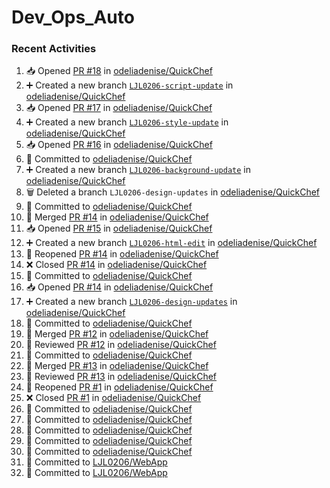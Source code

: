 # Dev_Ops_Auto

### Recent Activities
<!--START_SECTION:activity-->
1. 📥 Opened [PR #18](https://github.com/odeliadenise/QuickChef/pull/18) in [odeliadenise/QuickChef](https://github.com/odeliadenise/QuickChef)
2. ➕ Created a new branch [`LJL0206-script-update`](https://github.com/odeliadenise/QuickChef/tree/LJL0206-script-update) in [odeliadenise/QuickChef](https://github.com/odeliadenise/QuickChef)
3. 📥 Opened [PR #17](https://github.com/odeliadenise/QuickChef/pull/17) in [odeliadenise/QuickChef](https://github.com/odeliadenise/QuickChef)
4. ➕ Created a new branch [`LJL0206-style-update`](https://github.com/odeliadenise/QuickChef/tree/LJL0206-style-update) in [odeliadenise/QuickChef](https://github.com/odeliadenise/QuickChef)
5. 📥 Opened [PR #16](https://github.com/odeliadenise/QuickChef/pull/16) in [odeliadenise/QuickChef](https://github.com/odeliadenise/QuickChef)
6. 📝 Committed to [odeliadenise/QuickChef](https://github.com/odeliadenise/QuickChef/commit/9a6e5d2332d882a5d7e0d8b7bfe4561273d22f94)
7. ➕ Created a new branch [`LJL0206-background-update`](https://github.com/odeliadenise/QuickChef/tree/LJL0206-background-update) in [odeliadenise/QuickChef](https://github.com/odeliadenise/QuickChef)
8. 🗑️ Deleted a branch `LJL0206-design-updates` in [odeliadenise/QuickChef](https://github.com/odeliadenise/QuickChef)
9. 📝 Committed to [odeliadenise/QuickChef](https://github.com/odeliadenise/QuickChef/commit/47d9af3c93e0be83950e347ca37d21ba04aa9af9)
10. 🔀 Merged [PR #14](https://github.com/odeliadenise/QuickChef/pull/14) in [odeliadenise/QuickChef](https://github.com/odeliadenise/QuickChef)
11. 📥 Opened [PR #15](https://github.com/odeliadenise/QuickChef/pull/15) in [odeliadenise/QuickChef](https://github.com/odeliadenise/QuickChef)
12. ➕ Created a new branch [`LJL0206-html-edit`](https://github.com/odeliadenise/QuickChef/tree/LJL0206-html-edit) in [odeliadenise/QuickChef](https://github.com/odeliadenise/QuickChef)
13. 🔄 Reopened [PR #14](https://github.com/odeliadenise/QuickChef/pull/14) in [odeliadenise/QuickChef](https://github.com/odeliadenise/QuickChef)
14. ❌ Closed [PR #14](https://github.com/odeliadenise/QuickChef/pull/14) in [odeliadenise/QuickChef](https://github.com/odeliadenise/QuickChef)
15. 📝 Committed to [odeliadenise/QuickChef](https://github.com/odeliadenise/QuickChef/commit/d55c5d3630e9433549b0b7a92a9d9473293d254f)
16. 📥 Opened [PR #14](https://github.com/odeliadenise/QuickChef/pull/14) in [odeliadenise/QuickChef](https://github.com/odeliadenise/QuickChef)
17. ➕ Created a new branch [`LJL0206-design-updates`](https://github.com/odeliadenise/QuickChef/tree/LJL0206-design-updates) in [odeliadenise/QuickChef](https://github.com/odeliadenise/QuickChef)
18. 📝 Committed to [odeliadenise/QuickChef](https://github.com/odeliadenise/QuickChef/commit/fc2718d0b23e833d5a7ed37fe4c951fd5c44ae6d)
19. 🔀 Merged [PR #12](https://github.com/odeliadenise/QuickChef/pull/12) in [odeliadenise/QuickChef](https://github.com/odeliadenise/QuickChef)
20. 🔎 Reviewed [PR #12](https://github.com/odeliadenise/QuickChef/pull/12) in [odeliadenise/QuickChef](https://github.com/odeliadenise/QuickChef)
21. 📝 Committed to [odeliadenise/QuickChef](https://github.com/odeliadenise/QuickChef/commit/f9cebe1d06f94d55d2be2ce2d411d9494e286bbc)
22. 🔀 Merged [PR #13](https://github.com/odeliadenise/QuickChef/pull/13) in [odeliadenise/QuickChef](https://github.com/odeliadenise/QuickChef)
23. 🔎 Reviewed [PR #13](https://github.com/odeliadenise/QuickChef/pull/13) in [odeliadenise/QuickChef](https://github.com/odeliadenise/QuickChef)
24. 🔄 Reopened [PR #1](https://github.com/odeliadenise/QuickChef/pull/1) in [odeliadenise/QuickChef](https://github.com/odeliadenise/QuickChef)
25. ❌ Closed [PR #1](https://github.com/odeliadenise/QuickChef/pull/1) in [odeliadenise/QuickChef](https://github.com/odeliadenise/QuickChef)
26. 📝 Committed to [odeliadenise/QuickChef](https://github.com/odeliadenise/QuickChef/commit/b825b70f74b2693379beac2b83d2735241d658df)
27. 📝 Committed to [odeliadenise/QuickChef](https://github.com/odeliadenise/QuickChef/commit/e523c149c857f0191abd04627985172cffcec5ed)
28. 📝 Committed to [odeliadenise/QuickChef](https://github.com/odeliadenise/QuickChef/commit/53e8e03b7ae2bb9a285a6dd0e912302bf9f5a317)
29. 📝 Committed to [odeliadenise/QuickChef](https://github.com/odeliadenise/QuickChef/commit/ef1b3e3f169b8ac5cd3d9a3fe3f1f27f8b98a121)
30. 📝 Committed to [odeliadenise/QuickChef](https://github.com/odeliadenise/QuickChef/commit/238112700b74aaa908473c3913653168706c2ece)
31. 📝 Committed to [LJL0206/WebApp](https://github.com/LJL0206/WebApp/commit/96dc803ca941becb91d4732811463eb55ddd494d)
32. 📝 Committed to [LJL0206/WebApp](https://github.com/LJL0206/WebApp/commit/566a52ac154ee49e45c33a533e0b85f9b4e606e3)
<!--END_SECTION:activity-->
